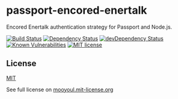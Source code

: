 # passport-encored-enertalk
Encored Enertalk authentication strategy for Passport and Node.js.

[![Build Status](https://travis-ci.org/mooyoul/passport-encored-enertalk.svg?branch=master)](https://travis-ci.org/mooyoul/passport-encored-enertalk) [![Dependency Status](https://david-dm.org/mooyoul/passport-encored-enertalk.svg)](https://david-dm.org/mooyoul/passport-encored-enertalk) [![devDependency Status](https://david-dm.org/mooyoul/passport-encored-enertalk/dev-status.svg)](https://david-dm.org/mooyoul/passport-encored-enertalk#info=devDependencies) [![Known Vulnerabilities](https://snyk.io/test/github/mooyoul/passport-encored-enertalk/badge.svg)](https://snyk.io/test/github/mooyoul/passport-encored-enertalk) [![MIT license](http://img.shields.io/badge/license-MIT-blue.svg)](http://mooyoul.mit-license.org/)

## License
[MIT](LICENSE)

See full license on [mooyoul.mit-license.org](http://mooyoul.mit-license.org/)

